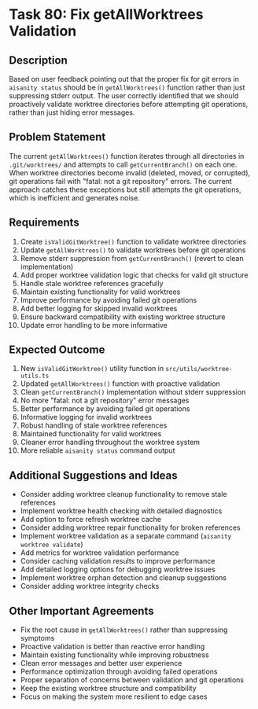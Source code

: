 # Task 80: Fix getAllWorktrees Validation

## Description
Based on user feedback pointing out that the proper fix for git errors in `aisanity status` should be in `getAllWorktrees()` function rather than just suppressing stderr output. The user correctly identified that we should proactively validate worktree directories before attempting git operations, rather than just hiding error messages.

## Problem Statement
The current `getAllWorktrees()` function iterates through all directories in `.git/worktrees/` and attempts to call `getCurrentBranch()` on each one. When worktree directories become invalid (deleted, moved, or corrupted), git operations fail with "fatal: not a git repository" errors. The current approach catches these exceptions but still attempts the git operations, which is inefficient and generates noise.

## Requirements
1. Create `isValidGitWorktree()` function to validate worktree directories
2. Update `getAllWorktrees()` to validate worktrees before git operations
3. Remove stderr suppression from `getCurrentBranch()` (revert to clean implementation)
4. Add proper worktree validation logic that checks for valid git structure
5. Handle stale worktree references gracefully
6. Maintain existing functionality for valid worktrees
7. Improve performance by avoiding failed git operations
8. Add better logging for skipped invalid worktrees
9. Ensure backward compatibility with existing worktree structure
10. Update error handling to be more informative

## Expected Outcome
1. New `isValidGitWorktree()` utility function in `src/utils/worktree-utils.ts`
2. Updated `getAllWorktrees()` function with proactive validation
3. Clean `getCurrentBranch()` implementation without stderr suppression
4. No more "fatal: not a git repository" error messages
5. Better performance by avoiding failed git operations
6. Informative logging for invalid worktrees
7. Robust handling of stale worktree references
8. Maintained functionality for valid worktrees
9. Cleaner error handling throughout the worktree system
10. More reliable `aisanity status` command output

## Additional Suggestions and Ideas
- Consider adding worktree cleanup functionality to remove stale references
- Implement worktree health checking with detailed diagnostics
- Add option to force refresh worktree cache
- Consider adding worktree repair functionality for broken references
- Implement worktree validation as a separate command (`aisanity worktree validate`)
- Add metrics for worktree validation performance
- Consider caching validation results to improve performance
- Add detailed logging options for debugging worktree issues
- Implement worktree orphan detection and cleanup suggestions
- Consider adding worktree integrity checks

## Other Important Agreements
- Fix the root cause in `getAllWorktrees()` rather than suppressing symptoms
- Proactive validation is better than reactive error handling
- Maintain existing functionality while improving robustness
- Clean error messages and better user experience
- Performance optimization through avoiding failed operations
- Proper separation of concerns between validation and git operations
- Keep the existing worktree structure and compatibility
- Focus on making the system more resilient to edge cases